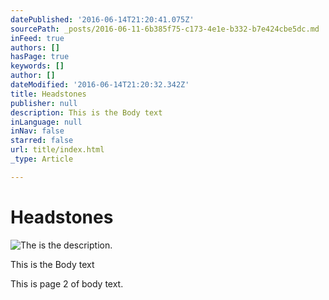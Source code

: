 ```yaml
---
datePublished: '2016-06-14T21:20:41.075Z'
sourcePath: _posts/2016-06-11-6b385f75-c173-4e1e-b332-b7e424cbe5dc.md
inFeed: true
authors: []
hasPage: true
keywords: []
author: []
dateModified: '2016-06-14T21:20:32.342Z'
title: Headstones
publisher: null
description: This is the Body text
inLanguage: null
inNav: false
starred: false
url: title/index.html
_type: Article

---
```

# Headstones
![The is the description.](https://the-grid-user-content.s3-us-west-2.amazonaws.com/292d0941-0478-45a7-a8a4-9fb685b0026f.jpg)

This is the Body text

This is page 2 of body text.